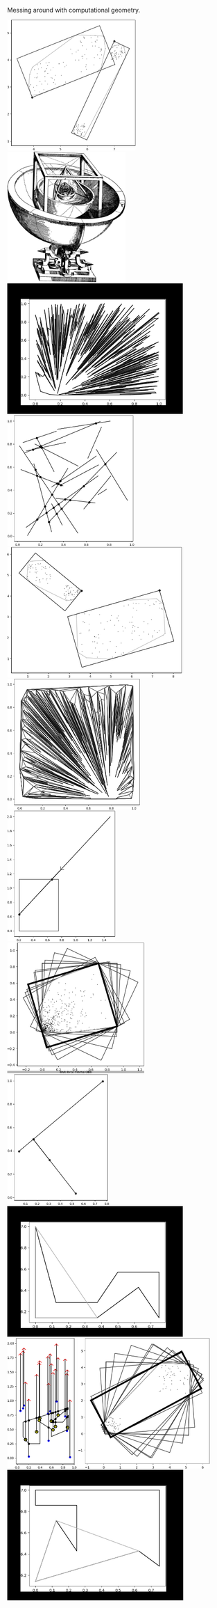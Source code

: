 Messing around with computational geometry.

<img src="Python/images/created/obb_cloud_intersect1.png" alt="Python/images/created/obb_cloud_intersect1.png" width="296" height="300"> <img src="Python/images/created/Kepler.png" alt="Python/images/created/Kepler.png" width="273" height="300"> <img src="Python/images/created/convex_hull_animation.gif" alt="Python/images/created/convex_hull_animation.gif" width="405" height="300"> <img src="Python/images/created/mass_lines.png" alt="Python/images/created/mass_lines.png" width="293" height="300"> <img src="Python/images/created/obb_cloud_intersect2.png" alt="Python/images/created/obb_cloud_intersect2.png" width="403" height="300"> <img src="Python/images/created/convex_hull.png" alt="Python/images/created/convex_hull.png" width="306" height="300"> <img src="Python/images/created/ray_intersect.png" alt="Python/images/created/ray_intersect.png" width="249" height="300"> <img src="Python/images/created/minimal_obb.png" alt="Python/images/created/minimal_obb.png" width="316" height="300"> <img src="Python/images/created/lines_intersect.png" alt="Python/images/created/lines_intersect.png" width="235" height="300"> <img src="Python/images/created/triangulation2.gif" alt="Python/images/created/triangulation2.gif" width="405" height="300"> <img src="Python/images/created/points_in_polygon.png" alt="Python/images/created/points_in_polygon.png" width="160" height="300"> <img src="Python/images/created/minimal_obb2.png" alt="Python/images/created/minimal_obb2.png" width="303" height="300"> <img src="Python/images/created/triangulation1.gif" alt="Python/images/created/triangulation1.gif" width="406" height="300"> 